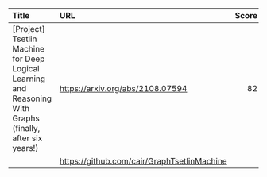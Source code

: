 | Title                                                                                                     | URL                                         |   Score | Date                |
|:----------------------------------------------------------------------------------------------------------|:--------------------------------------------|--------:|:--------------------|
| [Project] Tsetlin Machine for Deep Logical Learning and Reasoning With Graphs (finally, after six years!) | https://arxiv.org/abs/2108.07594            |      82 | 2024-10-19 09:48:27 |
|                                                                                                           | https://github.com/cair/GraphTsetlinMachine |         |                     |